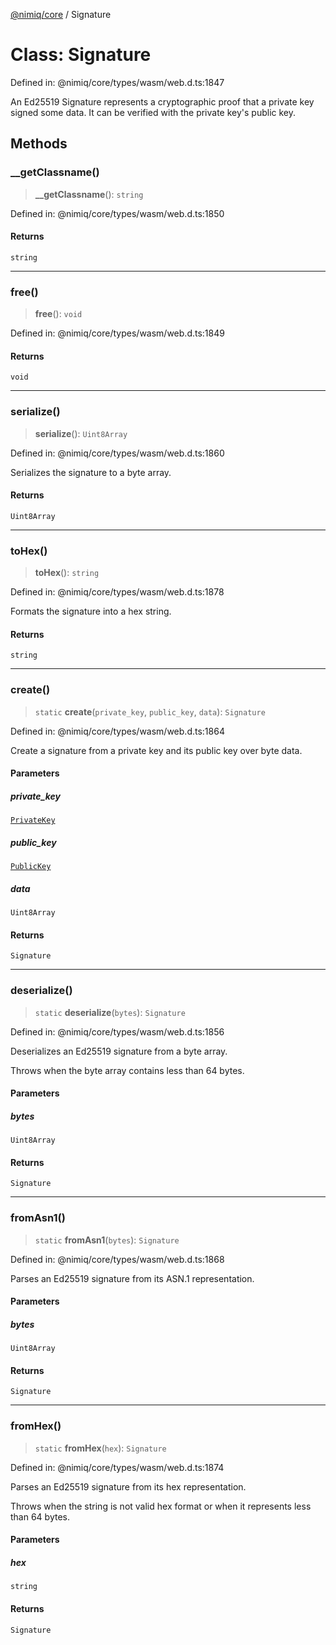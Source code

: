 [@nimiq/core](../globals.md) / Signature

# Class: Signature

Defined in: @nimiq/core/types/wasm/web.d.ts:1847

An Ed25519 Signature represents a cryptographic proof that a private key signed some data.
It can be verified with the private key's public key.

## Methods

### \_\_getClassname()

> **\_\_getClassname**(): `string`

Defined in: @nimiq/core/types/wasm/web.d.ts:1850

#### Returns

`string`

***

### free()

> **free**(): `void`

Defined in: @nimiq/core/types/wasm/web.d.ts:1849

#### Returns

`void`

***

### serialize()

> **serialize**(): `Uint8Array`

Defined in: @nimiq/core/types/wasm/web.d.ts:1860

Serializes the signature to a byte array.

#### Returns

`Uint8Array`

***

### toHex()

> **toHex**(): `string`

Defined in: @nimiq/core/types/wasm/web.d.ts:1878

Formats the signature into a hex string.

#### Returns

`string`

***

### create()

> `static` **create**(`private_key`, `public_key`, `data`): `Signature`

Defined in: @nimiq/core/types/wasm/web.d.ts:1864

Create a signature from a private key and its public key over byte data.

#### Parameters

##### private\_key

[`PrivateKey`](PrivateKey.md)

##### public\_key

[`PublicKey`](PublicKey.md)

##### data

`Uint8Array`

#### Returns

`Signature`

***

### deserialize()

> `static` **deserialize**(`bytes`): `Signature`

Defined in: @nimiq/core/types/wasm/web.d.ts:1856

Deserializes an Ed25519 signature from a byte array.

Throws when the byte array contains less than 64 bytes.

#### Parameters

##### bytes

`Uint8Array`

#### Returns

`Signature`

***

### fromAsn1()

> `static` **fromAsn1**(`bytes`): `Signature`

Defined in: @nimiq/core/types/wasm/web.d.ts:1868

Parses an Ed25519 signature from its ASN.1 representation.

#### Parameters

##### bytes

`Uint8Array`

#### Returns

`Signature`

***

### fromHex()

> `static` **fromHex**(`hex`): `Signature`

Defined in: @nimiq/core/types/wasm/web.d.ts:1874

Parses an Ed25519 signature from its hex representation.

Throws when the string is not valid hex format or when it represents less than 64 bytes.

#### Parameters

##### hex

`string`

#### Returns

`Signature`
